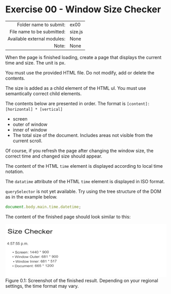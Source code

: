 # Exercise 00 - Window Size Checker

| | |
| ----------------------: | ------- |
| Folder name to submit: | ex00 |
| File name to be submitted: | size.js |
| Available external modules: | None |
| Note: | None |

When the page is finished loading, create a page that displays the current time and size. The unit is px.

You must use the provided HTML file. Do not modify, add or delete the contents.

The size is added as a child element of the HTML ul. You must use semantically correct child elements.

The contents below are presented in order. The format is `[content]: [horizontal] * [vertical]`

- screen
- outer of window
- inner of window
- The total size of the document. Includes areas not visible from the current scroll.

Of course, if you refresh the page after changing the window size, the correct time and changed size should appear.

The content of the HTML `time` element is displayed according to local time notation.

The `datatime` attribute of the HTML `time` element is displayed in ISO format.

`querySelector` is not yet available. Try using the tree structure of the DOM as in the example below.

```javascript
document.body.main.time.datetime;
```

The content of the finished page should look similar to this:

![js01 ex00 screenshot](assets/ex00.png)
Figure 0.1: Screenshot of the finished result. Depending on your regional settings, the time format may vary.